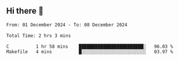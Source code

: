 ## Hi there 👋

<!--
**thethepai/thethepai** is a ✨ _special_ ✨ repository because its `README.md` (this file) appears on your GitHub profile.

Here are some ideas to get you started:

- 🔭 I’m currently working on ...
- 🌱 I’m currently learning ...
- 👯 I’m looking to collaborate on ...
- 🤔 I’m looking for help with ...
- 💬 Ask me about ...
- 📫 How to reach me: ...
- 😄 Pronouns: ...
- ⚡ Fun fact: ...
-->

<!--START_SECTION:waka-->

```txt
From: 01 December 2024 - To: 08 December 2024

Total Time: 2 hrs 3 mins

C          1 hr 58 mins    ████████████████████████░   96.03 %
Makefile   4 mins          █░░░░░░░░░░░░░░░░░░░░░░░░   03.97 %
```

<!--END_SECTION:waka-->
